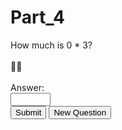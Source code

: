 # Part_4
<section id="disappear"> <div class="row"> <form name="myform"> <div class="one-half column"> <div id="question">How much is 0 * 3?</div><br> <div id="messages">🤞🏻</div><br> </div> <div class="one-half column"> <label for="guess">Answer:</label><br><input type="number" id="guess" name="guess" min="0" max="100" required=""><br> <span class="button-row"> <input type="button" class="button-primary" onclick="calc()" value="Submit"> <input type="reset" value="New Question" id="reset"> </span><br> </div> </form> </div> </section>
<script>const displayResults=(e="")=>{document.getElementById("question").textContent=e},teacher={errMessage:"You have to enter a numeric value.",correctMessage:'Correct! Good Job!<br><span class="button-row"><input type="button" class="button-primary" onclick="teacher.continue()" value="Do it Again!"> <input type="button" class="button" onclick="teacher.clear()" value="make it stop!"></span>',phrase:()=>"How much is "+teacher.num1+" * "+teacher.num2+"?",rando:()=>Math.floor(10*Math.random()),init:()=>{teacher.num1=teacher.rando(),teacher.num2=teacher.rando(),displayResults(teacher.phrase()),document.getElementById("messages").textContent="🤞🏻"},continue:()=>{teacher.init(),document.getElementById("guess").value=""},clear:()=>{document.getElementById("guess").value="",setTimeout((()=>{document.getElementById("disappear").innerHTML="Thanks for playing! 👋🏼 <br><br>"}),500)}};function calc(){teacher.guess=parseFloat(document.forms.myform.elements.guess.value),Number.isNaN(teacher.guess)?document.getElementById("messages").textContent=teacher.errMessage:teacher.guess==teacher.num1*teacher.num2?document.getElementById("messages").innerHTML=teacher.correctMessage:(document.getElementById("guess").value="",document.getElementById("messages").textContent="Nope! Please try again.")}document.getElementById("reset").addEventListener("click",(()=>{teacher.init()})),teacher.init()</script>
